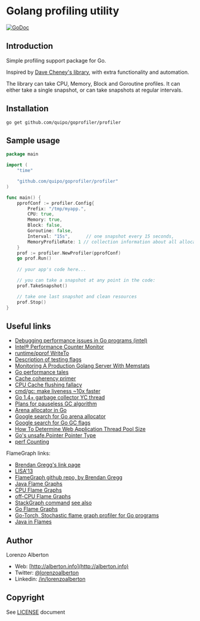 # Golang profiling utility

[![GoDoc](https://godoc.org/github.com/quipo/goprofiler/profiler?status.png)](http://godoc.org/github.com/quipo/goprofiler/profiler)

## Introduction

Simple profiling support package for Go. 

Inspired by [Dave Cheney's library](https://github.com/davecheney/profile), with extra functionality and automation.

The library can take CPU, Memory, Block and Goroutine profiles. 
It can either take a single snapshot, or can take snapshots at regular intervals.

## Installation

    go get github.com/quipo/goprofiler/profiler

## Sample usage

```go
package main

import (
	"time"

	"github.com/quipo/goprofiler/profiler"
)

func main() {
	pprofConf := profiler.Config{
		Prefix: "/tmp/myapp.",
		CPU: true,
		Memory: true,
		Block: false,
		Goroutine: false,
		Interval: "15s",      // one snapshot every 15 seconds,
		MemoryProfileRate: 1 // collection information about all allocations
	}
	prof := profiler.NewProfiler(pprofConf)
	go prof.Run()
	
	// your app's code here...

	// you can take a snapshot at any point in the code:
	prof.TakeSnapshot()

	// take one last snapshot and clean resources
	prof.Stop()
}
```

## Useful links

* [Debugging performance issues in Go programs (intel)](https://software.intel.com/en-us/blogs/2014/05/10/debugging-performance-issues-in-go-programs)
* [Intel® Performance Counter Monitor](https://software.intel.com/en-us/articles/intel-performance-counter-monitor-a-better-way-to-measure-cpu-utilization)
* [runtime/pprof WriteTo](http://golang.org/pkg/runtime/pprof/#Profile.WriteTo)
* [Description of testing flags](http://golang.org/cmd/go/#hdr-Description_of_testing_flags)
* [Monitoring A Production Golang Server With Memstats](http://pythonic.zoomquiet.io/data/20131112090955/index.html)
* [Go performance tales](https://www.datadoghq.com/2014/04/go-performance-tales/)
* [Cache coherency primer](http://fgiesen.wordpress.com/2014/07/07/cache-coherency/)
* [CPU Cache flushing fallacy](http://mechanical-sympathy.blogspot.dk/2013/02/cpu-cache-flushing-fallacy.html)
* [cmd/gc: make liveness ~10x faster](https://codereview.appspot.com/125720043)
* [Go 1.4+ garbage collector YC thread](https://news.ycombinator.com/item?id=8148666)
* [Plans for pauseless GC algorithm](https://groups.google.com/forum/#!msg/golang-dev/GvA0DaCI2BU/1EpYa8HbxdIJ)
* [Arena allocator in Go](http://blog.tuxychandru.com/2014/07/arena-allocation-in-go.html)
* [Google search for Go arena allocator](https://www.google.co.uk/search?q=golang+gc+arena+allocator&oq=golang+gc+arena+allocator&aqs=chrome..69i57j69i64.4822j0j7&sourceid=chrome&es_sm=91&ie=UTF-8)
* [Google search for Go GC flags](https://www.google.co.uk/search?q=golang+gc+flags&oq=golang+gc+&aqs=chrome.4.69i57j0l5.8358j0j7&sourceid=chrome&es_sm=91&ie=UTF-8#q=golang+gc+flags&start=10&tbs=qdr:m)
* [How To Determine Web Application Thread Pool Size](http://venkateshcm.com/2014/05/How-To-Determine-Web-Applications-Thread-Poll-Size/)
* [Go's unsafe.Pointer Pointer Type](http://learngowith.me/gos-pointer-pointer-type/)
* [perf Counting](http://www.brendangregg.com/blog/2014-07-03/perf-counting.html)


FlameGraph links:
* [Brendan Gregg's link page](http://www.brendangregg.com/flamegraphs.html)
* [LISA'13](http://www.brendangregg.com/Slides/LISA13_Flame_Graphs.pdf)
* [FlameGraph github repo, by Brendan Gregg](https://github.com/brendangregg/FlameGraph)
* [Java Flame Graphs](http://www.brendangregg.com/blog/2014-06-12/java-flame-graphs.html)
* [CPU Flame Graphs](http://www.brendangregg.com/FlameGraphs/cpuflamegraphs.html)
* [off-CPU Flame Graphs](http://agentzh.org/misc/slides/off-cpu-flame-graphs.pdf)
* [StackGraph command](http://godoc.org/code.google.com/p/rog-go/cmd/stackgraph) [see also](https://plus.google.com/+rogerpeppe/posts/XfK6UR57xNK)
* [Go Flame Graphs](https://github.com/kisielk/goflamegraph)
* [Go-Torch, Stochastic flame graph profiler for Go programs](https://github.com/uber/go-torch)
* [Java in Flames](http://techblog.netflix.com/2015/07/java-in-flames.html)


## Author

Lorenzo Alberton

* Web: [http://alberton.info](http://alberton.info)
* Twitter: [@lorenzoalberton](https://twitter.com/lorenzoalberton)
* Linkedin: [/in/lorenzoalberton](https://www.linkedin.com/in/lorenzoalberton)


## Copyright

See [LICENSE](LICENSE) document
